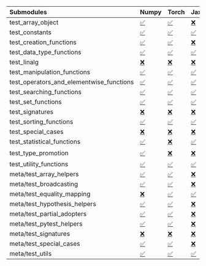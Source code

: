 | Submodules                               | Numpy                                                                                                                           | Torch                                                                                                                           | Jax                                                                                                                             | Tensorflow                                                                                                                      |
|:-----------------------------------------|:--------------------------------------------------------------------------------------------------------------------------------|:--------------------------------------------------------------------------------------------------------------------------------|:--------------------------------------------------------------------------------------------------------------------------------|:--------------------------------------------------------------------------------------------------------------------------------|
| test_array_object                        | <a href="https://github.com/unifyai/ivy/runs/8136947684?check_suite_focus=true" rel="noopener noreferrer" target="_blank">✅</a> | <a href="https://github.com/unifyai/ivy/runs/8136952232?check_suite_focus=true" rel="noopener noreferrer" target="_blank">✅</a> | <a href="https://github.com/unifyai/ivy/runs/8136956476?check_suite_focus=true" rel="noopener noreferrer" target="_blank">❌</a> | <a href="https://github.com/unifyai/ivy/runs/8136961106?check_suite_focus=true" rel="noopener noreferrer" target="_blank">✅</a> |
| test_constants                           | <a href="https://github.com/unifyai/ivy/runs/8136947851?check_suite_focus=true" rel="noopener noreferrer" target="_blank">✅</a> | <a href="https://github.com/unifyai/ivy/runs/8136952374?check_suite_focus=true" rel="noopener noreferrer" target="_blank">✅</a> | <a href="https://github.com/unifyai/ivy/runs/8136956630?check_suite_focus=true" rel="noopener noreferrer" target="_blank">✅</a> | <a href="https://github.com/unifyai/ivy/runs/8136961331?check_suite_focus=true" rel="noopener noreferrer" target="_blank">✅</a> |
| test_creation_functions                  | <a href="https://github.com/unifyai/ivy/runs/8136948034?check_suite_focus=true" rel="noopener noreferrer" target="_blank">✅</a> | <a href="https://github.com/unifyai/ivy/runs/8136952539?check_suite_focus=true" rel="noopener noreferrer" target="_blank">✅</a> | <a href="https://github.com/unifyai/ivy/runs/8136956775?check_suite_focus=true" rel="noopener noreferrer" target="_blank">❌</a> | <a href="https://github.com/unifyai/ivy/runs/8136961667?check_suite_focus=true" rel="noopener noreferrer" target="_blank">✅</a> |
| test_data_type_functions                 | <a href="https://github.com/unifyai/ivy/runs/8136948147?check_suite_focus=true" rel="noopener noreferrer" target="_blank">✅</a> | <a href="https://github.com/unifyai/ivy/runs/8136952639?check_suite_focus=true" rel="noopener noreferrer" target="_blank">✅</a> | <a href="https://github.com/unifyai/ivy/runs/8136956943?check_suite_focus=true" rel="noopener noreferrer" target="_blank">✅</a> | <a href="https://github.com/unifyai/ivy/runs/8136962071?check_suite_focus=true" rel="noopener noreferrer" target="_blank">✅</a> |
| test_linalg                              | <a href="https://github.com/unifyai/ivy/runs/8136948295?check_suite_focus=true" rel="noopener noreferrer" target="_blank">❌</a> | <a href="https://github.com/unifyai/ivy/runs/8136952783?check_suite_focus=true" rel="noopener noreferrer" target="_blank">❌</a> | <a href="https://github.com/unifyai/ivy/runs/8136957242?check_suite_focus=true" rel="noopener noreferrer" target="_blank">❌</a> | <a href="https://github.com/unifyai/ivy/runs/8136962215?check_suite_focus=true" rel="noopener noreferrer" target="_blank">❌</a> |
| test_manipulation_functions              | <a href="https://github.com/unifyai/ivy/runs/8136948488?check_suite_focus=true" rel="noopener noreferrer" target="_blank">✅</a> | <a href="https://github.com/unifyai/ivy/runs/8136952962?check_suite_focus=true" rel="noopener noreferrer" target="_blank">✅</a> | <a href="https://github.com/unifyai/ivy/runs/8136957447?check_suite_focus=true" rel="noopener noreferrer" target="_blank">✅</a> | <a href="https://github.com/unifyai/ivy/runs/8136962383?check_suite_focus=true" rel="noopener noreferrer" target="_blank">✅</a> |
| test_operators_and_elementwise_functions | <a href="https://github.com/unifyai/ivy/runs/8136948712?check_suite_focus=true" rel="noopener noreferrer" target="_blank">✅</a> | <a href="https://github.com/unifyai/ivy/runs/8136953109?check_suite_focus=true" rel="noopener noreferrer" target="_blank">✅</a> | <a href="https://github.com/unifyai/ivy/runs/8136957664?check_suite_focus=true" rel="noopener noreferrer" target="_blank">✅</a> | <a href="https://github.com/unifyai/ivy/runs/8136962722?check_suite_focus=true" rel="noopener noreferrer" target="_blank">✅</a> |
| test_searching_functions                 | <a href="https://github.com/unifyai/ivy/runs/8136948887?check_suite_focus=true" rel="noopener noreferrer" target="_blank">✅</a> | <a href="https://github.com/unifyai/ivy/runs/8136953322?check_suite_focus=true" rel="noopener noreferrer" target="_blank">✅</a> | <a href="https://github.com/unifyai/ivy/runs/8136957871?check_suite_focus=true" rel="noopener noreferrer" target="_blank">✅</a> | <a href="https://github.com/unifyai/ivy/runs/8136962919?check_suite_focus=true" rel="noopener noreferrer" target="_blank">✅</a> |
| test_set_functions                       | <a href="https://github.com/unifyai/ivy/runs/8136949058?check_suite_focus=true" rel="noopener noreferrer" target="_blank">✅</a> | <a href="https://github.com/unifyai/ivy/runs/8136953453?check_suite_focus=true" rel="noopener noreferrer" target="_blank">✅</a> | <a href="https://github.com/unifyai/ivy/runs/8136958054?check_suite_focus=true" rel="noopener noreferrer" target="_blank">✅</a> | <a href="https://github.com/unifyai/ivy/runs/8136963132?check_suite_focus=true" rel="noopener noreferrer" target="_blank">✅</a> |
| test_signatures                          | <a href="https://github.com/unifyai/ivy/runs/8136949246?check_suite_focus=true" rel="noopener noreferrer" target="_blank">❌</a> | <a href="https://github.com/unifyai/ivy/runs/8136953759?check_suite_focus=true" rel="noopener noreferrer" target="_blank">❌</a> | <a href="https://github.com/unifyai/ivy/runs/8136958193?check_suite_focus=true" rel="noopener noreferrer" target="_blank">❌</a> | <a href="https://github.com/unifyai/ivy/runs/8136963336?check_suite_focus=true" rel="noopener noreferrer" target="_blank">❌</a> |
| test_sorting_functions                   | <a href="https://github.com/unifyai/ivy/runs/8136949439?check_suite_focus=true" rel="noopener noreferrer" target="_blank">✅</a> | <a href="https://github.com/unifyai/ivy/runs/8136953991?check_suite_focus=true" rel="noopener noreferrer" target="_blank">✅</a> | <a href="https://github.com/unifyai/ivy/runs/8136958356?check_suite_focus=true" rel="noopener noreferrer" target="_blank">✅</a> | <a href="https://github.com/unifyai/ivy/runs/8136963548?check_suite_focus=true" rel="noopener noreferrer" target="_blank">✅</a> |
| test_special_cases                       | <a href="https://github.com/unifyai/ivy/runs/8136949599?check_suite_focus=true" rel="noopener noreferrer" target="_blank">❌</a> | <a href="https://github.com/unifyai/ivy/runs/8136954129?check_suite_focus=true" rel="noopener noreferrer" target="_blank">❌</a> | <a href="https://github.com/unifyai/ivy/runs/8136958504?check_suite_focus=true" rel="noopener noreferrer" target="_blank">❌</a> | <a href="https://github.com/unifyai/ivy/runs/8136963790?check_suite_focus=true" rel="noopener noreferrer" target="_blank">❌</a> |
| test_statistical_functions               | <a href="https://github.com/unifyai/ivy/runs/8136949801?check_suite_focus=true" rel="noopener noreferrer" target="_blank">✅</a> | <a href="https://github.com/unifyai/ivy/runs/8136954262?check_suite_focus=true" rel="noopener noreferrer" target="_blank">❌</a> | <a href="https://github.com/unifyai/ivy/runs/8136958681?check_suite_focus=true" rel="noopener noreferrer" target="_blank">✅</a> | <a href="https://github.com/unifyai/ivy/runs/8136964126?check_suite_focus=true" rel="noopener noreferrer" target="_blank">❌</a> |
| test_type_promotion                      | <a href="https://github.com/unifyai/ivy/runs/8136950030?check_suite_focus=true" rel="noopener noreferrer" target="_blank">✅</a> | <a href="https://github.com/unifyai/ivy/runs/8136954580?check_suite_focus=true" rel="noopener noreferrer" target="_blank">❌</a> | <a href="https://github.com/unifyai/ivy/runs/8136958845?check_suite_focus=true" rel="noopener noreferrer" target="_blank">❌</a> | <a href="https://github.com/unifyai/ivy/runs/8136964347?check_suite_focus=true" rel="noopener noreferrer" target="_blank">⌛</a> |
| test_utility_functions                   | <a href="https://github.com/unifyai/ivy/runs/8136950257?check_suite_focus=true" rel="noopener noreferrer" target="_blank">✅</a> | <a href="https://github.com/unifyai/ivy/runs/8136954956?check_suite_focus=true" rel="noopener noreferrer" target="_blank">✅</a> | <a href="https://github.com/unifyai/ivy/runs/8136959027?check_suite_focus=true" rel="noopener noreferrer" target="_blank">✅</a> | <a href="https://github.com/unifyai/ivy/runs/8136964537?check_suite_focus=true" rel="noopener noreferrer" target="_blank">✅</a> |
| meta/test_array_helpers                  | <a href="https://github.com/unifyai/ivy/runs/8136950424?check_suite_focus=true" rel="noopener noreferrer" target="_blank">✅</a> | <a href="https://github.com/unifyai/ivy/runs/8136955080?check_suite_focus=true" rel="noopener noreferrer" target="_blank">✅</a> | <a href="https://github.com/unifyai/ivy/runs/8136959239?check_suite_focus=true" rel="noopener noreferrer" target="_blank">❌</a> | <a href="https://github.com/unifyai/ivy/runs/8136964735?check_suite_focus=true" rel="noopener noreferrer" target="_blank">✅</a> |
| meta/test_broadcasting                   | <a href="https://github.com/unifyai/ivy/runs/8136950762?check_suite_focus=true" rel="noopener noreferrer" target="_blank">✅</a> | <a href="https://github.com/unifyai/ivy/runs/8136955237?check_suite_focus=true" rel="noopener noreferrer" target="_blank">✅</a> | <a href="https://github.com/unifyai/ivy/runs/8136959453?check_suite_focus=true" rel="noopener noreferrer" target="_blank">❌</a> | <a href="https://github.com/unifyai/ivy/runs/8136964896?check_suite_focus=true" rel="noopener noreferrer" target="_blank">✅</a> |
| meta/test_equality_mapping               | <a href="https://github.com/unifyai/ivy/runs/8136950947?check_suite_focus=true" rel="noopener noreferrer" target="_blank">❌</a> | <a href="https://github.com/unifyai/ivy/runs/8136955347?check_suite_focus=true" rel="noopener noreferrer" target="_blank">✅</a> | <a href="https://github.com/unifyai/ivy/runs/8136959635?check_suite_focus=true" rel="noopener noreferrer" target="_blank">✅</a> | <a href="https://github.com/unifyai/ivy/runs/8136965058?check_suite_focus=true" rel="noopener noreferrer" target="_blank">✅</a> |
| meta/test_hypothesis_helpers             | <a href="https://github.com/unifyai/ivy/runs/8136951091?check_suite_focus=true" rel="noopener noreferrer" target="_blank">✅</a> | <a href="https://github.com/unifyai/ivy/runs/8136955482?check_suite_focus=true" rel="noopener noreferrer" target="_blank">✅</a> | <a href="https://github.com/unifyai/ivy/runs/8136959847?check_suite_focus=true" rel="noopener noreferrer" target="_blank">❌</a> | <a href="https://github.com/unifyai/ivy/runs/8136965275?check_suite_focus=true" rel="noopener noreferrer" target="_blank">✅</a> |
| meta/test_partial_adopters               | <a href="https://github.com/unifyai/ivy/runs/8136951335?check_suite_focus=true" rel="noopener noreferrer" target="_blank">✅</a> | <a href="https://github.com/unifyai/ivy/runs/8136955624?check_suite_focus=true" rel="noopener noreferrer" target="_blank">✅</a> | <a href="https://github.com/unifyai/ivy/runs/8136960069?check_suite_focus=true" rel="noopener noreferrer" target="_blank">❌</a> | <a href="https://github.com/unifyai/ivy/runs/8136965492?check_suite_focus=true" rel="noopener noreferrer" target="_blank">✅</a> |
| meta/test_pytest_helpers                 | <a href="https://github.com/unifyai/ivy/runs/8136951575?check_suite_focus=true" rel="noopener noreferrer" target="_blank">✅</a> | <a href="https://github.com/unifyai/ivy/runs/8136955802?check_suite_focus=true" rel="noopener noreferrer" target="_blank">✅</a> | <a href="https://github.com/unifyai/ivy/runs/8136960272?check_suite_focus=true" rel="noopener noreferrer" target="_blank">❌</a> | <a href="https://github.com/unifyai/ivy/runs/8136965660?check_suite_focus=true" rel="noopener noreferrer" target="_blank">✅</a> |
| meta/test_signatures                     | <a href="https://github.com/unifyai/ivy/runs/8136951788?check_suite_focus=true" rel="noopener noreferrer" target="_blank">❌</a> | <a href="https://github.com/unifyai/ivy/runs/8136955956?check_suite_focus=true" rel="noopener noreferrer" target="_blank">❌</a> | <a href="https://github.com/unifyai/ivy/runs/8136960464?check_suite_focus=true" rel="noopener noreferrer" target="_blank">❌</a> | <a href="https://github.com/unifyai/ivy/runs/8136965824?check_suite_focus=true" rel="noopener noreferrer" target="_blank">❌</a> |
| meta/test_special_cases                  | <a href="https://github.com/unifyai/ivy/runs/8136951933?check_suite_focus=true" rel="noopener noreferrer" target="_blank">✅</a> | <a href="https://github.com/unifyai/ivy/runs/8136956134?check_suite_focus=true" rel="noopener noreferrer" target="_blank">✅</a> | <a href="https://github.com/unifyai/ivy/runs/8136960694?check_suite_focus=true" rel="noopener noreferrer" target="_blank">❌</a> | <a href="https://github.com/unifyai/ivy/runs/8136965987?check_suite_focus=true" rel="noopener noreferrer" target="_blank">✅</a> |
| meta/test_utils                          | <a href="https://github.com/unifyai/ivy/runs/8136952080?check_suite_focus=true" rel="noopener noreferrer" target="_blank">✅</a> | <a href="https://github.com/unifyai/ivy/runs/8136956293?check_suite_focus=true" rel="noopener noreferrer" target="_blank">✅</a> | <a href="https://github.com/unifyai/ivy/runs/8136960905?check_suite_focus=true" rel="noopener noreferrer" target="_blank">✅</a> | <a href="https://github.com/unifyai/ivy/runs/8136966185?check_suite_focus=true" rel="noopener noreferrer" target="_blank">✅</a> |